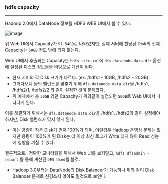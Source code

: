 ### hdfs capacity

<hr>


Hadoop 2.0에서 DataNode 정보를 HDFS WEB UI에서 볼 수 있다.

![image](https://user-images.githubusercontent.com/22383120/87365978-8980ed80-c5b2-11ea-8b4f-a29d11e661f1.png)

위 Web UI에서 Capacity가 `91.54GB`로 나와있지만, 실제 서버에 할당된 Disk의 전체 Capacity는 `50GB` 정도 밖에 되지 않는다.

Web UI에서 추출되는 Capacity는 `hdfs-site.xml`에 `dfs.datanode.data.dir` 옵션에 설정된 디스크 정보들을 바탕으로 계산이 된다.

- 현재 서버의 각 Disk 크기가 다르다. (ex. /hdfs1 - 10GB, /hdfs2 - 20GB)
- 그러다보니 둘의 밸런스를 맞추기 위해 `dfs.datanode.data.dir`을 /hdfs1, /hdfs2/1, /hdfs2/2 와 같이 설정한 것이 문제였다.
- 위 예제에서 총 `30GB` 였던 Capacity가 위와같이 설정되면 `50GB`로 Web UI에서 나타나게 된다.



이를 해결하기 위해서는 `dfs.datanode.data.dir`을 /hdfs1, /hdfs2와 같이 설정해야 하지만, Disk 밸런스가 맞지 않게 된다.

- 이는 용량이 작은 Disk가 먼저 100%가 되며, 이럴경우 Hadoop 운영상 문제는 없지만 용량이 100%가 된 Disk는 더 이상 최신 로그가 Write 되지 않아 Read 성능에 영향을 끼칠 수 있다.

  

결론적으로.. 정확한 모니터링을 위해서 Web UI를 보지말고, `hdfs dfsadmin -report` 를 통해 계산된 `DFS Used`를 볼것.

- Hadoop 3.0부터는 DataNode의 Disk Balancer가 가능하니 위와 같이 Disk Balancer 문제로 신경쓰지 않아도  될것으로 보인다.